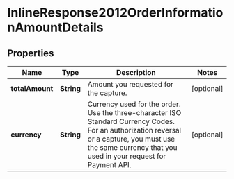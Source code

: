 
# InlineResponse2012OrderInformationAmountDetails

## Properties
Name | Type | Description | Notes
------------ | ------------- | ------------- | -------------
**totalAmount** | **String** | Amount you requested for the capture.  |  [optional]
**currency** | **String** | Currency used for the order. Use the three-character ISO Standard Currency Codes.  For an authorization reversal or a capture, you must use the same currency that you used in your request for Payment API.  |  [optional]



